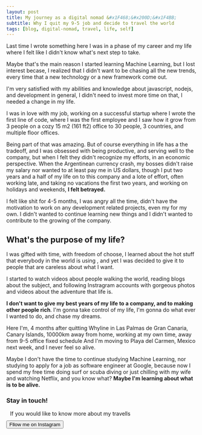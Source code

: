 ```yaml
---
layout: post
title: My journey as a digital nomad &#x1F468;&#x200D;&#x1F4BB;
subtitle: Why I quit my 9-5 job and decide to travel the world 
tags: [blog, digital-nomad, travel, life, self]
---
```

 <p>
  Last time I wrote something here I was in a phase of my career and my life where I felt like I didn't know what's next step to take. 
  </p>
  <p>
  Maybe that's the main reason I started learning Machine Learning, but I lost interest becase, I realized that I didn't want to be chasing all the new trends, every time that a new technology or a new framework come out.
  </p>
  <p>
  I'm very satisfied with my abilities and knowledge about javascript, nodejs, and development in general, I didn't need to invest more time on that, I needed a change in my life.
  </p>
  <p>
  I was in love with my job, working on a successful startup where I wrote the first line of code, where I was the first employee and I saw how it grow from 3 people on a cozy 15 m2 (161 ft2) office to 30 people, 3 countries, and multiple floor offices. 
  </p>
  <p>Being part of that was amazing. But of course everything in life has a the tradeoff, and I was obsessed with being productive, and serving well to the company, but when I felt they didn't recognize my efforts, in an economic perspective. When the Argentinean currency crash, my bosses didn't raise my salary nor wanted to at least pay me in US dollars, though I put two years and a half of my life on to this company and a lote of effort, often working late, and taking no vacations the first two years, and working on holidays and weekends, <b> I felt betrayed. </b>
  </p>
  <p>
 I felt like shit for 4-5 months, I was angry all the time, didn't have the motivation to work on any development related projects, even my for my own. I didn't wanted to continue learning new things and I didn't wanted to contribute to the growing of the company.
  </p>
 <h2 class="text-center"> 
  What's the purpose of my life?
 </h2>
 <p>
  I was gifted with time, with freedom of choose, I learned about the hot stuff that everybody in the world is using , and yet I was decided to give it to people that are careless about what I want.
 </p>
 <p> 
  I started to watch videos about people walking the world, reading blogs about the subject, and following Instragram accounts with gorgeous photos and videos about the adventure that life is.
 </p>
 <p> 
  <b>I don't want to give my best years of my life to a company, and to making other people rich</b>. I'm gonna take control of my life, I'm gonna do what ever I wanted to do, and chase my dreams.
 </p>

 <p>
  Here I'm, 4 months after quitting Whyline in Las Palmas de Gran Canaria, Canary Islands, 10000km away from home, working at my own time, away from 9-5 office fixed schedule And I'm moving to Playa del Carmen, Mexico next week, and I never feel so alive.
 </p>

 <p> 
  Maybe I don't have the time to continue studying Machine Learning, nor studying to apply for a job as software engineer at Google, because now I spend my free time doing surf or scuba diving or just chilling with my wife and watching Netflix, and you know what? <b> Maybe I'm learning about what is to be alive. </b>
 </p>

  <div class="col-sm-12 text-center"> 
    <div class="alert alert-info" role="alert">
      <h3 class="alert-heading"> Stay in touch! </h3>
      <p style="margin: 10px" > If you would like to know more about my travells</p>
      <a href="https://www.instagram.com/santypk4">
        <button type="button" class="btn btn-block btn-success btn-lg"> Fllow me on Instagram </button> 
      </a>
    </div>
  </div>